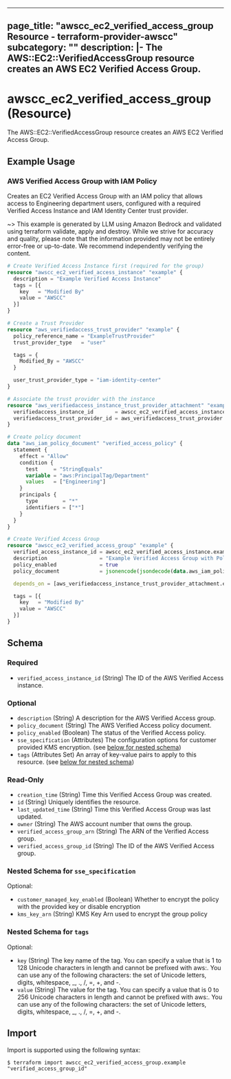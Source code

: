 
---
page_title: "awscc_ec2_verified_access_group Resource - terraform-provider-awscc"
subcategory: ""
description: |-
  The AWS::EC2::VerifiedAccessGroup resource creates an AWS EC2 Verified Access Group.
---

# awscc_ec2_verified_access_group (Resource)

The AWS::EC2::VerifiedAccessGroup resource creates an AWS EC2 Verified Access Group.

## Example Usage

### AWS Verified Access Group with IAM Policy

Creates an EC2 Verified Access Group with an IAM policy that allows access to Engineering department users, configured with a required Verified Access Instance and IAM Identity Center trust provider.

~> This example is generated by LLM using Amazon Bedrock and validated using terraform validate, apply and destroy. While we strive for accuracy and quality, please note that the information provided may not be entirely error-free or up-to-date. We recommend independently verifying the content.

```terraform
# Create Verified Access Instance first (required for the group)
resource "awscc_ec2_verified_access_instance" "example" {
  description = "Example Verified Access Instance"
  tags = [{
    key   = "Modified By"
    value = "AWSCC"
  }]
}

# Create a Trust Provider
resource "aws_verifiedaccess_trust_provider" "example" {
  policy_reference_name = "ExampleTrustProvider"
  trust_provider_type   = "user"

  tags = {
    Modified_By = "AWSCC"
  }

  user_trust_provider_type = "iam-identity-center"
}

# Associate the trust provider with the instance
resource "aws_verifiedaccess_instance_trust_provider_attachment" "example" {
  verifiedaccess_instance_id       = awscc_ec2_verified_access_instance.example.verified_access_instance_id
  verifiedaccess_trust_provider_id = aws_verifiedaccess_trust_provider.example.id
}

# Create policy document
data "aws_iam_policy_document" "verified_access_policy" {
  statement {
    effect = "Allow"
    condition {
      test     = "StringEquals"
      variable = "aws:PrincipalTag/Department"
      values   = ["Engineering"]
    }
    principals {
      type        = "*"
      identifiers = ["*"]
    }
  }
}

# Create Verified Access Group
resource "awscc_ec2_verified_access_group" "example" {
  verified_access_instance_id = awscc_ec2_verified_access_instance.example.verified_access_instance_id
  description                 = "Example Verified Access Group with Policy"
  policy_enabled              = true
  policy_document             = jsonencode(jsondecode(data.aws_iam_policy_document.verified_access_policy.json))

  depends_on = [aws_verifiedaccess_instance_trust_provider_attachment.example]

  tags = [{
    key   = "Modified By"
    value = "AWSCC"
  }]
}
```

<!-- schema generated by tfplugindocs -->
## Schema

### Required

- `verified_access_instance_id` (String) The ID of the AWS Verified Access instance.

### Optional

- `description` (String) A description for the AWS Verified Access group.
- `policy_document` (String) The AWS Verified Access policy document.
- `policy_enabled` (Boolean) The status of the Verified Access policy.
- `sse_specification` (Attributes) The configuration options for customer provided KMS encryption. (see [below for nested schema](#nestedatt--sse_specification))
- `tags` (Attributes Set) An array of key-value pairs to apply to this resource. (see [below for nested schema](#nestedatt--tags))

### Read-Only

- `creation_time` (String) Time this Verified Access Group was created.
- `id` (String) Uniquely identifies the resource.
- `last_updated_time` (String) Time this Verified Access Group was last updated.
- `owner` (String) The AWS account number that owns the group.
- `verified_access_group_arn` (String) The ARN of the Verified Access group.
- `verified_access_group_id` (String) The ID of the AWS Verified Access group.

<a id="nestedatt--sse_specification"></a>
### Nested Schema for `sse_specification`

Optional:

- `customer_managed_key_enabled` (Boolean) Whether to encrypt the policy with the provided key or disable encryption
- `kms_key_arn` (String) KMS Key Arn used to encrypt the group policy


<a id="nestedatt--tags"></a>
### Nested Schema for `tags`

Optional:

- `key` (String) The key name of the tag. You can specify a value that is 1 to 128 Unicode characters in length and cannot be prefixed with aws:. You can use any of the following characters: the set of Unicode letters, digits, whitespace, _, ., /, =, +, and -.
- `value` (String) The value for the tag. You can specify a value that is 0 to 256 Unicode characters in length and cannot be prefixed with aws:. You can use any of the following characters: the set of Unicode letters, digits, whitespace, _, ., /, =, +, and -.

## Import

Import is supported using the following syntax:

```shell
$ terraform import awscc_ec2_verified_access_group.example "verified_access_group_id"
```
